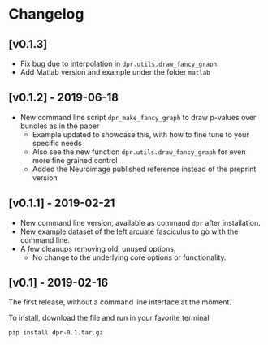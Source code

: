 # Changelog

## [v0.1.3]

- Fix bug due to interpolation in ```dpr.utils.draw_fancy_graph```
- Add Matlab version and example under the folder ```matlab```

## [v0.1.2] - 2019-06-18
- New command line script ```dpr_make_fancy_graph``` to draw p-values over bundles as in the paper
    - Example updated to showcase this, with how to fine tune to your specific needs
    - Also see the new function ```dpr.utils.draw_fancy_graph``` for even more fine grained control
    - Added the Neuroimage published reference instead of the preprint version

## [v0.1.1] - 2019-02-21

- New command line version, available as command ```dpr``` after installation.
- New example dataset of the left arcuate fasciculus to go with the command line.
- A few cleanups removing old, unused options.
    - No change to the underlying core options or functionality.

## [v0.1] - 2019-02-16

The first release, without a command line interface at the moment.

To install, download the file and run in your favorite terminal

~~~bash
pip install dpr-0.1.tar.gz
~~~
